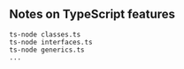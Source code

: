 ## Notes on TypeScript features

```
ts-node classes.ts
ts-node interfaces.ts
ts-node generics.ts
...
```
